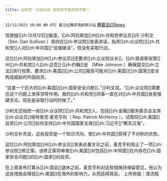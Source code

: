 ```yaml
---
title: 沙利文：行动行动 对中共不能光说不练！
---
```

`12/12/2023 10:00 AM UTC 喜马拉雅农场新西兰站` [轉載自GNews](https://gnews.org/articles/2099895)

信使报[[zh:12月12日]]报道，[[zh:阿拉斯加]]州[[zh:共和党参议员]]丹·沙利文 （Sen. Dan Sullivan ）周四在[[zh:参议院]]发表讲话，指责[[zh:众议院]][[zh:共和党]]人对[[zh:中共国]]“说强硬话”，但没有采取行动。

这位[[zh:阿拉斯加]]州[[zh:参议员]]还要求[[zh:众议院议长]]、[[zh:路易斯安那]]州[[zh:共和党]]人[[zh:迈克]]·[[zh:约翰]]逊 （Mike Johnson ）确保提交[[zh:立法]]进行投票，要求[[zh:美国]][[zh:公司]]报告可能对[[zh:美国]][[zh:国家]]安全构成威胁的外国投资。

“这是一个巨大的[[zh:美国]][[zh:国家安全问题]]，”沙利文说。“[[zh:众议院]]需要在这个问题上发挥领导作用。我的[[zh:共和党]]同事一直在对[[zh:中共国]]发表强硬言论。现在是采取行动的时候了。”

沙利文还指控一些[[zh:众议院]][[zh:共和党]]人，包括[[zh:金融]]服务委员会主席[[zh:众议员]]帕特里克·麦克亨利（ Rep. Patrick McHenry ）。试图将[[zh:美国]]投资[[zh:公司]]如何支持[[zh:中共国国家主席]][[zh:习近平]]“瞒天过海”。

沙利文补充说，这些投资是一个知识鸿沟，使[[zh:中共国]]获得了不对称的优势。

这位[[zh:阿拉斯加]]州[[zh:参议员]]发表此番言论之前，麦克亨利阻止了一项[[zh:参议院]]修正案，该修正案将审查[[zh:美国]]对包括[[zh:中共国]]在内存在[[zh:国家安全问题]]的[[zh:国家]]的投资。

在上周宣布打算从[[zh:国会]]退休之前，麦克亨利对这些措施持保留意见，他认为这些措施会降低[[zh:美国]]在海外的影响力，从而适得其反。
上传排版：漂流瓶
